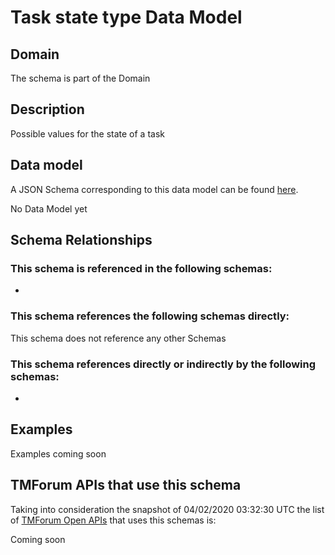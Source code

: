 # Task state type Data Model

## Domain

The  schema is part of the  Domain

## Description

Possible values for the state of a task

## Data model

A JSON Schema corresponding to this data model can be found
[here](https://github.com/tmforum-rand/schemas/blob/candidates/Common/TaskStateType.schema.json).

No Data Model yet

## Schema Relationships

### This schema is referenced in the following schemas:

-

### This schema references the following schemas directly:

This schema does not reference any other Schemas

### This schema references directly or indirectly by the following schemas:

-



## Examples

Examples coming soon

## TMForum APIs that use this schema

Taking into consideration the snapshot of 04/02/2020 03:32:30 UTC the list of [TMForum Open APIs](https://www.tmforum.org/open-apis/) that uses this schemas is:

Coming soon